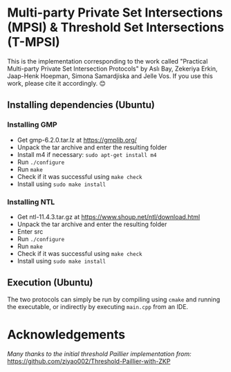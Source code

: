 # Multi-party Private Set Intersections (MPSI) & Threshold Set Intersections (T-MPSI)
This is the implementation corresponding to the work called "Practical Multi-party Private Set Intersection Protocols" by Aslı Bay, Zekeriya Erkin, Jaap-Henk Hoepman, Simona Samardjiska and Jelle Vos. If you use this work, please cite it accordingly. 😊

## Installing dependencies (Ubuntu)
### Installing GMP
- Get gmp-6.2.0.tar.lz at https://gmplib.org/
- Unpack the tar archive and enter the resulting folder
- Install m4 if necessary: `sudo apt-get install m4`
- Run `./configure`
- Run `make`
- Check if it was successful using `make check`
- Install using `sudo make install`

### Installing NTL
- Get ntl-11.4.3.tar.gz at https://www.shoup.net/ntl/download.html
- Unpack the tar archive and enter the resulting folder
- Enter src
- Run `./configure`
- Run `make`
- Check if it was successful using `make check`
- Install using `sudo make install`

## Execution (Ubuntu)
The two protocols can simply be run by compiling using `cmake` and running the executable, or indirectly by executing `main.cpp` from an IDE.

# Acknowledgements
_Many thanks to the initial threshold Paillier implementation from:_
https://github.com/ziyao002/Threshold-Paillier-with-ZKP

